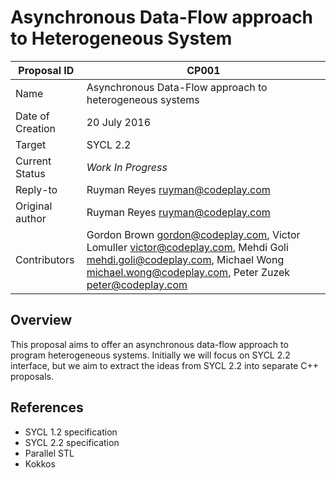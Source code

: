 # Asynchronous Data-Flow approach to Heterogeneous System


| Proposal ID | CP001 |
|-------------|--------|
| Name | Asynchronous Data-Flow approach to heterogeneous systems |
| Date of Creation | 20 July 2016 |
| Target | SYCL 2.2 |
| Current Status | _Work In Progress_ |
| Reply-to | Ruyman Reyes <ruyman@codeplay.com> |
| Original author | Ruyman Reyes <ruyman@codeplay.com> |
| Contributors | Gordon Brown <gordon@codeplay.com>, Victor Lomuller <victor@codeplay.com>, Mehdi Goli <mehdi.goli@codeplay.com>, Michael Wong <michael.wong@codeplay.com>, Peter Zuzek <peter@codeplay.com> |

## Overview

This proposal aims to offer an asynchronous data-flow approach to program
heterogeneous systems. Initially we will focus on SYCL 2.2 interface, but
we aim to extract the ideas from SYCL 2.2 into separate C++ proposals.

## References

* SYCL 1.2 specification
* SYCL 2.2 specification
* Parallel STL
* Kokkos
